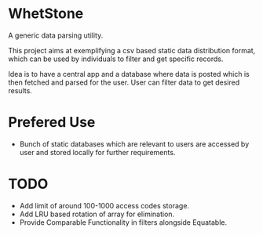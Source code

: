# WhetStone

A generic data parsing utility. 

This project aims at exemplifying a csv based static data distribution format, 
which can be used by individuals to filter and get specific records.


Idea is to have a central app and a database where data is posted which is then 
fetched and parsed for the user. User can filter data to get desired results.


# Prefered Use

- Bunch of static databases which are relevant to users are accessed by user and stored locally for further requirements.


# TODO 

- Add limit of around 100-1000 access codes storage.
- Add LRU based rotation of array for elimination.
- Provide Comparable Functionality in filters alongside Equatable.
